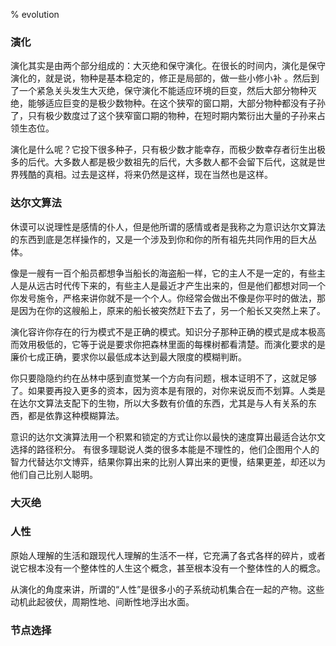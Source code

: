 % evolution

### 演化

演化其实是由两个部分组成的：大灭绝和保守演化。在很长的时间内，演化是保守演化的，就是说，物种是基本稳定的，修正是局部的，做一些小修小补
。然后到了一个紧急关头发生大灭绝，保守演化不能适应环境的巨变，然后大部分物种灭绝，能够适应巨变的是极少数物种。在这个狭窄的窗口期，大部分物种都没有子孙了，只有极少数度过了这个狭窄窗口期的物种，在短时期内繁衍出大量的子孙来占领生态位。

演化是什么呢？它投下很多种子，只有极少数才能幸存，而极少数幸存者衍生出极多的后代。大多数人都是极少数祖先的后代，大多数人都不会留下后代，这就是世界残酷的真相。过去是这样，将来仍然是这样，现在当然也是这样。

### 达尔文算法

休谟可以说理性是感情的仆人，但是他所谓的感情或者是我称之为意识达尔文算法的东西到底是怎样操作的，又是一个涉及到你和你的所有祖先共同作用的巨大丛体。

像是一艘有一百个船员都想争当船长的海盗船一样，它的主人不是一定的，有些主人是从远古时代传下来的，有些主人是最近才产生出来的，但是他们都想对同一个你发号施令，严格来讲你就不是一个个人。你经常会做出不像是你平时的做法，那是因为在你的这艘船上，原来的船长被突然赶下去了，另一个船长又突然上来了。

演化容许你存在的行为模式不是正确的模式。知识分子那种正确的模式是成本极高而效用极低的，它等于说是要求你把森林里面的每棵树都看清楚。而演化要求的是廉价七成正确，要求你以最低成本达到最大限度的模糊判断。

你只要隐隐约约在丛林中感到直觉某一个方向有问题，根本证明不了，这就足够了。如果要再投入更多的资本，因为资本是有限的，对你来说反而不划算。人类是在达尔文算法支配下的生物，所以大多数有价值的东西，尤其是与人有关系的东西，都是依靠这种模糊算法。

意识的达尔文演算法用一个积累和锁定的方式让你以最快的速度算出最适合达尔文选择的路径积分。
有很多理聪说人类的很多本能是不理性的，他们企图用个人的智力代替达尔文博弈，结果你算出来的比别人算出来的更慢，结果更差，却还以为他们自己比别人聪明。

### 大灭绝

### 人性

原始人理解的生活和跟现代人理解的生活不一样，它充满了各式各样的碎片，或者说它根本没有一个整体性的人生这个概念，甚至根本没有一个整体性的人的概念。

从演化的角度来讲，所谓的“人性”是很多小的子系统动机集合在一起的产物。这些动机此起彼伏，周期性地、间断性地浮出水面。

### 节点选择
